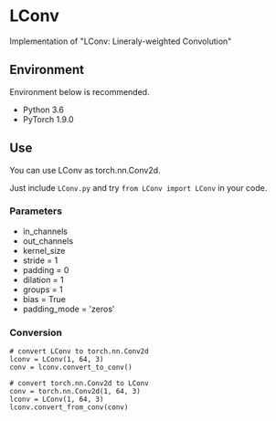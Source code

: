 # LConv
Implementation of "LConv: Lineraly-weighted Convolution"

## Environment
Environment below is recommended.
* Python 3.6
* PyTorch 1.9.0


## Use
You can use LConv as torch.nn.Conv2d.

Just include `LConv.py` and try `from LConv import LConv` in your code.

### Parameters
* in_channels
* out_channels
* kernel_size
* stride = 1
* padding = 0
* dilation = 1
* groups = 1
* bias = True
* padding_mode = 'zeros'

### Conversion

```
# convert LConv to torch.nn.Conv2d
lconv = LConv(1, 64, 3)
conv = lconv.convert_to_conv()

# convert torch.nn.Conv2d to LConv
conv = torch.nn.Conv2d(1, 64, 3)
lconv = LConv(1, 64, 3)
lconv.convert_from_conv(conv)
```